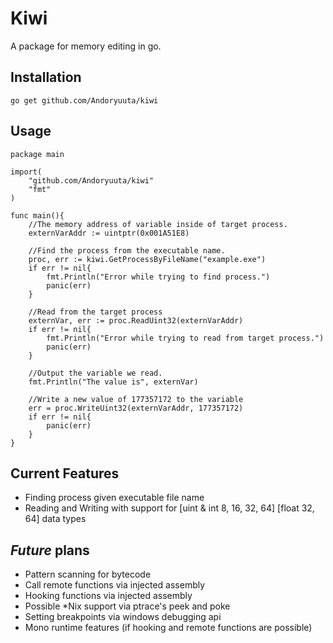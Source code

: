 # Kiwi
A package for memory editing in go.


## Installation
`go get github.com/Andoryuuta/kiwi`

## Usage
```
package main

import(
	"github.com/Andoryuuta/kiwi"
	"fmt"
)

func main(){
	//The memory address of variable inside of target process.
	externVarAddr := uintptr(0x001A51E8)

	//Find the process from the executable name.
	proc, err := kiwi.GetProcessByFileName("example.exe")
	if err != nil{
		fmt.Println("Error while trying to find process.")
		panic(err)
	}

	//Read from the target process
	externVar, err := proc.ReadUint32(externVarAddr)
	if err != nil{
		fmt.Println("Error while trying to read from target process.")
		panic(err)
	}
	
	//Output the variable we read.
	fmt.Println("The value is", externVar)
	
	//Write a new value of 177357172 to the variable
	err = proc.WriteUint32(externVarAddr, 177357172)
	if err != nil{
		panic(err)
	}
}
```
## Current Features
* Finding process given executable file name
* Reading and Writing with support for [uint & int 8, 16, 32, 64] [float 32, 64] data types

## _Future_ plans
* Pattern scanning for bytecode
* Call remote functions via injected assembly
* Hooking functions via injected assembly
* Possible *Nix support via ptrace's peek and poke
* Setting breakpoints via windows debugging api
* Mono runtime features (if hooking and remote functions are possible)


